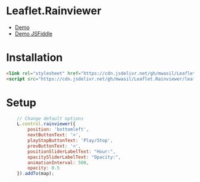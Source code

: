 # Leaflet.Rainviewer

- [Demo](https://mwasil.github.io/Leaflet.Rainviewer/demo/)
- [Demo JSFiddle](https://jsfiddle.net/hwmz670c/)

# Installation

````html
<link rel="stylesheet" href="https://cdn.jsdelivr.net/gh/mwasil/Leaflet.Rainviewer/leaflet.rainviewer.css"/>
<script src="https://cdn.jsdelivr.net/gh/mwasil/Leaflet.Rainviewer/leaflet.rainviewer.js"></script>
````

# Setup

````js
    // Change default options
    L.control.rainviewer({ 
        position: 'bottomleft',
        nextButtonText: '>',
        playStopButtonText: 'Play/Stop',
        prevButtonText: '<',
        positionSliderLabelText: "Hour:",
        opacitySliderLabelText: "Opacity:",
        animationInterval: 500,
        opacity: 0.5
    }).addTo(map);
````
